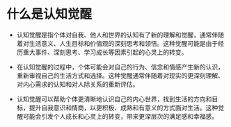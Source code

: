 # 什么是认知觉醒

+ 认知觉醒是指个体对自我、他人和世界的认知有了新的理解和觉醒，通常伴随着对生活意义、人生目标和价值观的深刻思考和领悟。这种觉醒可能是由于经历重大事件、深刻思考、学习成长等因素引起的心灵上的转变。

+ 在认知觉醒的过程中，个体可能会对自己的行为、信念和情感产生新的认识，重新审视自己的生活方式和选择。这种觉醒通常伴随着对现实的更深刻理解、对内心需求的认知和对人际关系的重新评估。

+ 认知觉醒可以帮助个体更清晰地认识自己的内心世界，找到生活的方向和目标，提升自我意识和情商，以更积极、成熟和有意义的方式面对生活。这种觉醒可能会引发个人成长和心灵上的转变，带来更深层次的满足感和幸福感。